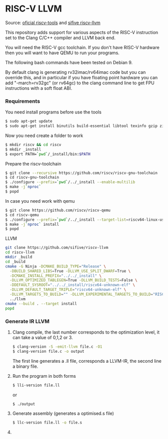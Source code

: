 # RISC-V LLVM 

Source: [oficial riscv-tools](https://github.com/riscv/riscv-tools) and [sifive riscv-llvm](https://github.com/sifive/riscv-llvm)

This repository adds support for various aspects of the RISC-V instruction set to the Clang C/C++ compiler and LLVM back end.

You will need the RISC-V gcc toolchain. If you don't have RISC-V hardware then you will want to have QEMU to run your programs.

The following bash commands have been tested on Debian 9.

By default clang is generating rv32imac/rv64imac code but you can override this, and in particular if you have floating point hardware you can add "-march=rv32gc" (or rv64gc) to the clang command line to get FPU instructions with a soft float ABI.

### Requirements

You need install programs before use the tools

```bash
$ sudo apt-get update
$ sudo apt-get install binutils build-essential libtool texinfo gzip zip unzip patchutils curl git make cmake ninja-build automake bison flex gperf grep sed gawk python bc zlib1g-dev libexpat1-dev libmpc-dev libglib2.0-dev libfdt-dev libpixman-1-dev
```

Now you need create a folder to work

```bash
$ mkdir riscv && cd riscv
$ mkdir _install
$ export PATH=`pwd`/_install/bin:$PATH
```

Prepare the riscv-toolchain

```bash
$ git clone --recursive https://github.com/riscv/riscv-gnu-toolchain
$ cd riscv-gnu-toolchain
$ ./configure --prefix=`pwd`/../_install --enable-multilib
$ make -j`nproc`
$ popd
```

In case you need work with qemu

```bash
$ git clone https://github.com/riscv/riscv-qemu
$ cd riscv-qemu
$ ./configure --prefix=`pwd`/../_install --target-list=riscv64-linux-user,riscv32-linux-user
$ make -j`nproc` install
$ popd
```

LLVM

```bash
git clone https://github.com/sifive/riscv-llvm
cd riscv-llvm
mkdir _build
cd _build
cmake -G Ninja -DCMAKE_BUILD_TYPE="Release" \
  -DBUILD_SHARED_LIBS=True -DLLVM_USE_SPLIT_DWARF=True \
  -DCMAKE_INSTALL_PREFIX="../../_install" \
  -DLLVM_OPTIMIZED_TABLEGEN=True -DLLVM_BUILD_TESTS=False \
  -DDEFAULT_SYSROOT="../../_install/riscv64-unknown-elf" \
  -DLLVM_DEFAULT_TARGET_TRIPLE="riscv64-unknown-elf" \
  -DLLVM_TARGETS_TO_BUILD="" -DLLVM_EXPERIMENTAL_TARGETS_TO_BUILD="RISCV" \
  ../llvm
cmake --build . --target install
popd
```



### Generate IR LLVM 

1. Clang compile, the last number corresponds to the optimization level, it can take a value of 0,1,2 or 3.

   ```bash
   $ clang-version -S -emit-llvm file.c -O1
   $ clang-version file.c -o output
   ```

   The first line generates a .ll file, corresponds a LLVM-IR, the second line a binary file.

2. Run the program in both forms

   ```bash
   $ lli-version file.ll
   ```

   or

   ```bash
   $ ./output
   ```

3. Generate assembly (generates a optimised.s file)

   ```bash
   $ llc-version file.ll -o file.s
   ```

4. 